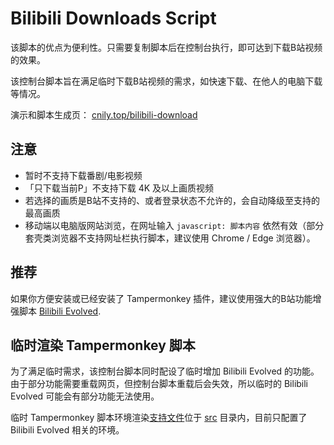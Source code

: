 # Bilibili Downloads Script

该脚本的优点为便利性。只需要复制脚本后在控制台执行，即可达到下载B站视频的效果。

该控制台脚本旨在满足临时下载B站视频的需求，如快速下载、在他人的电脑下载等情况。

演示和脚本生成页： [cnily.top/bilibili-download](https://cnily.top/bilibili-download)

## 注意

- 暂时不支持下载番剧/电影视频
- 「只下载当前P」不支持下载 4K 及以上画质视频
- 若选择的画质是B站不支持的、或者登录状态不允许的，会自动降级至支持的最高画质
- 移动端以电脑版网站浏览，在网址输入 `javascript: 脚本内容` 依然有效（部分套壳类浏览器不支持网址栏执行脚本，建议使用 Chrome / Edge 浏览器）。

## 推荐

如果你方便安装或已经安装了 Tampermonkey 插件，建议使用强大的B站功能增强脚本 [Bilibili Evolved](https://github.com/the1812/Bilibili-Evolved).

## 临时渲染 Tampermonkey 脚本

为了满足临时需求，该控制台脚本同时配设了临时增加 Bilibili Evolved 的功能。由于部分功能需要重载网页，但控制台脚本重载后会失效，所以临时的 Bilibili Evolved 可能会有部分功能无法使用。

临时 Tampermonkey 脚本环境渲染[支持文件](https://github.com/Cnily03/bilibili-download/blob/master/src/tampermonkeyEnv.js)位于 [src](https://github.com/Cnily03/bilibili-download/tree/master/src) 目录内，目前只配置了 Bilibili Evolved 相关的环境。
